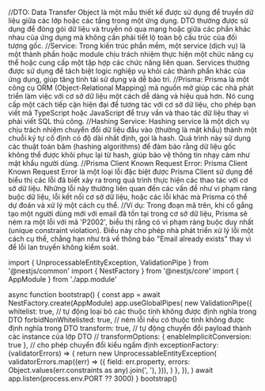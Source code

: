 //DTO: Data Transfer Object là một mẫu thiết kế được sử dụng để truyền dữ liệu giữa các lớp hoặc các tầng trong một ứng dụng. DTO thường được sử dụng để đóng gói dữ liệu và truyền nó qua mạng hoặc giữa các phần khác nhau của ứng dụng mà không cần phải tiết lộ toàn bộ cấu trúc của đối tượng gốc.
//Service: Trong kiến trúc phần mềm, một service (dịch vụ) là một thành phần hoặc module chịu trách nhiệm thực hiện một chức năng cụ thể hoặc cung cấp một tập hợp các chức năng liên quan. Services thường được sử dụng để tách biệt logic nghiệp vụ khỏi các thành phần khác của ứng dụng, giúp tăng tính tái sử dụng và dễ bảo trì.
//Prisma: Prisma là một công cụ ORM (Object-Relational Mapping) mã nguồn mở giúp các nhà phát triển làm việc với cơ sở dữ liệu một cách dễ dàng và hiệu quả hơn. Nó cung cấp một cách tiếp cận hiện đại để tương tác với cơ sở dữ liệu, cho phép bạn viết mã TypeScript hoặc JavaScript để truy vấn và thao tác dữ liệu thay vì phải viết SQL thủ công.
//Hashing Service: Hashing service là một dịch vụ chịu trách nhiệm chuyển đổi dữ liệu đầu vào (thường là mật khẩu) thành một chuỗi ký tự cố định có độ dài nhất định, gọi là hash. Quá trình này sử dụng các thuật toán băm (hashing algorithms) để đảm bảo rằng dữ liệu gốc không thể được khôi phục lại từ hash, giúp bảo vệ thông tin nhạy cảm như mật khẩu người dùng.
//Prisma Client Known Request Error: Prisma Client Known Request Error là một loại lỗi đặc biệt được Prisma Client sử dụng để biểu thị các lỗi đã biết xảy ra trong quá trình thực hiện các thao tác với cơ sở dữ liệu. Những lỗi này thường liên quan đến các vấn đề như vi phạm ràng buộc dữ liệu, lỗi kết nối cơ sở dữ liệu, hoặc các lỗi khác mà Prisma có thể dự đoán và xử lý một cách cụ thể.
//Ví dụ: Trong đoạn mã trên, khi cố gắng tạo một người dùng mới với email đã tồn tại trong cơ sở dữ liệu, Prisma sẽ ném ra một lỗi với mã 'P2002', biểu thị rằng có vi phạm ràng buộc duy nhất (unique constraint violation). Điều này cho phép nhà phát triển xử lý lỗi một cách cụ thể, chẳng hạn như trả về thông báo "Email already exists" thay vì để lỗi lan truyền không kiểm soát.

import { UnprocessableEntityException, ValidationPipe } from '@nestjs/common'
import { NestFactory } from '@nestjs/core'
import { AppModule } from './app.module'

async function bootstrap() {
  const app = await NestFactory.create(AppModule)
  app.useGlobalPipes(
    new ValidationPipe({
      whitelist: true, // tự động loại bỏ các thuộc tính không được định nghĩa trong DTO
      forbidNonWhitelisted: true, // ném lỗi nếu có thuộc tính không được định nghĩa trong DTO
      transform: true, // tự động chuyển đổi payload thành các instance của lớp DTO
      // transformOptions: { enableImplicitConversion: true }, // cho phép chuyển đổi kiểu ngầm định
      exceptionFactory: (validatorErrors) => {
        return new UnprocessableEntityException(
          validatorErrors.map((err) => ({
            field: err.property,
            errors: Object.values(err.constraints as any).join(', '),
          })),
        )
      },
    }),
  )
  await app.listen(process.env.PORT ?? 3000)
}
bootstrap()
